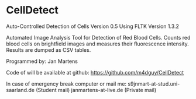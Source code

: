 CellDetect
==========

Auto-Controlled Detection of Cells Version 0.5
Using FLTK Version 1.3.2


Automated Image Analysis Tool for Detection of Red Blood Cells.
Counts red blood cells on brightfield images and measures their fluorescence intensity.
Results are dumped as CSV tables.


Programmed by:
Jan Martens


Code of will be available at github:
https://github.com/m4dguy/CellDetect


In case of emergency break computer or mail me:
s9jnmart-at-stud.uni-saarland.de (Student mail)
janmartens-at-live.de (Private mail)